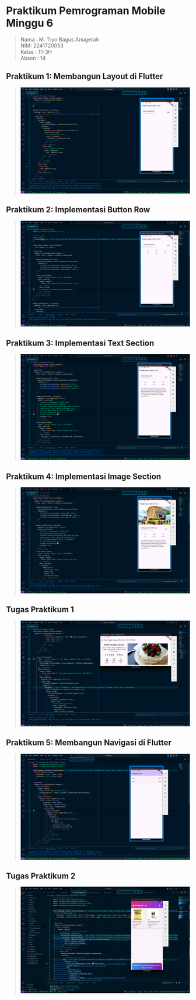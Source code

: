 # Praktikum Pemrograman Mobile Minggu 6

> Nama : M. Tryo Bagus Anugerah <br />
> NIM: 2241720053<br />
> Kelas : TI-3H <br />
> Absen : 14 <br />

## Praktikum 1: Membangun Layout di Flutter

>![P1](docs/P1.png)

## Praktikum 2: Implementasi Button Row

>![P2](docs/P2.png)

## Praktikum 3: Implementasi Text Section

>![P3](docs/P3.png)

## Praktikum 4: Implementasi Image Section

>![P4](docs/P4.png)

## Tugas Praktikum 1

>![TP1](docs/TP1.png)

## Praktikum 5: Membangun Navigasi di Flutter

>![P5](docs/P5.png)

## Tugas Praktikum 2

>![TP2](docs/TP2.gif)
